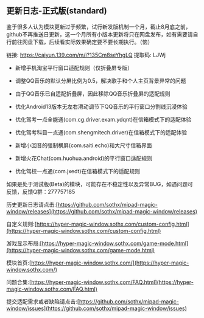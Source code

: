 ## 更新日志-正式版(standard)

鉴于很多人认为模块更新过于频繁，试行新发版机制一个月，截止8月底之前，github不再推送日更新，这一个月所有小版本更新将只在网盘发布，如有需要请自行前往网盘下载，后续看实际效果确定要不要长期执行。（恼）

链接: https://caiyun.139.com/m/i?135Cm8seYhgLQ
提取码: LJWj


- 新增手机淘宝平行窗口适配规则（仅折叠屏专版）

- 调整QQ音乐的默认分屏比例为0.5，解决歌手和个人主页背景异常的问题

- 由于QQ音乐已自适配折叠屏，因此移除QQ音乐折叠屏的适配规则

- 优化Android13版本无左右滑动调节下QQ音乐的平行窗口分割线沉浸体验

- 优化驾考一点全能通(com.cg.driver.exam.ydqnt)在信箱模式下的适配体验

- 优化驾考科目一点通(com.shengmitech.driver)在信箱模式下的适配体验

- 新增小回音的强制横屏(com.saiti.echo)和大尺寸信箱界面

- 新增火花Chat(com.huohua.android)的平行窗口适配规则

 - 优化驾校一点通(com.jxedt)在信箱模式下的适配规则


如果是处于测试版(Beta)的模块，可能存在不稳定性以及异常BUG，如遇问题可反馈，反馈Q群：277757185

历史更新日志请点击:[https://github.com/sothx/mipad-magic-window/releases](https://github.com/sothx/mipad-magic-window/releases)

自定义规则:[https://hyper-magic-window.sothx.com/custom-config.html](https://hyper-magic-window.sothx.com/custom-config.html)

游戏显示布局:[https://hyper-magic-window.sothx.com/game-mode.html](https://hyper-magic-window.sothx.com/game-mode.html)

模块首页:[https://hyper-magic-window.sothx.com/](https://hyper-magic-window.sothx.com/)

问题合集:[https://hyper-magic-window.sothx.com/FAQ.html](https://hyper-magic-window.sothx.com/FAQ.html)

提交适配需求或者缺陷请点击:[https://github.com/sothx/mipad-magic-window/issues](https://github.com/sothx/mipad-magic-window/issues)
